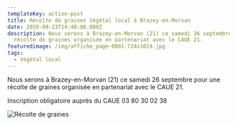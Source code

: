 ```yaml
---
templateKey: action-post
title: Récolte de graines Végétal local à Brazey-en-Morvan
date: 2020-09-23T14:48:00.000Z
description: Nous serons à Brazey-en-Morvan (21) ce samedi 26 septembre pour une
  récolte de graines organisée en partenariat avec le CAUE 21.
featuredimage: /img/affiche_page-0001-724x1024.jpg
tags:
  - Végétal local
---
```

Nous serons à Brazey-en-Morvan (21) ce samedi 26 septembre pour une récolte de graines organisée en partenariat avec le CAUE 21.

Inscription obligatoire auprès du CAUE 03 80 30 02 38

![Récolte de graines](/img/affiche_page-0001-724x1024.jpg?nf_resize=fit&w=400#img-center "Récolte de graines")